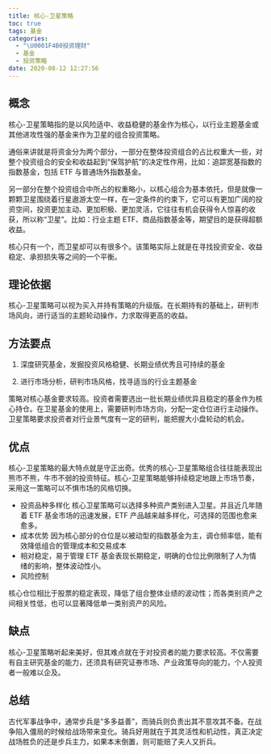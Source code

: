 ```yaml
---
title: 核心-卫星策略
toc: true
tags: 基金
categories:
  - "\U0001F4B0投资理财"
  - 基金
  - 投资策略
date: 2020-08-12 12:27:56
---
```

## 概念

核心-卫星策略指的是以风险适中、收益稳健的基金作为核心，以行业主题基金或其他进攻性强的基金来作为卫星的组合投资策略。

通俗来讲就是将资金分为两个部分，一部分在整体投资组合的占比权重大一些，对整个投资组合的安全和收益起到“保驾护航”的决定性作用，比如：追踪宽基指数的指数基金，包括 ETF 与普通场外指数基金。

另一部分在整个投资组合中所占的权重略小，以核心组合为基本依托，但是就像一颗颗卫星围绕着行星遨游太空一样，在一定条件的约束下，它可以有更加广阔的投资空间，投资更加主动、更加积极、更加灵活，它往往有机会获得令人惊喜的收获，所以称“卫星”。比如：行业主题 ETF、商品指数基金等，期望目的是获得超额收益。

核心只有一个，而卫星却可以有很多个。该策略实际上就是在寻找投资安全、收益稳定、承担损失等之间的一个平衡。

## 理论依据

核心-卫星策略可以视为买入并持有策略的升级版。在长期持有的基础上，研判市场风向，进行适当的主题轮动操作，力求取得更高的收益。

## 方法要点

1. 深度研究基金，发掘投资风格稳健、长期业绩优秀且可持续的基金

2. 进行市场分析，研判市场风格，找寻适当的行业主题基金

策略对核心基金要求较高。投资者需要选出一批长期业绩优异且稳定的基金作为核心持仓。在卫星基金的使用上，需要研判市场方向，分配一定仓位进行主动操作。卫星策略要求投资者对行业景气度有一定的研判，能把握大小盘轮动的机会。

## 优点

核心-卫星策略的最大特点就是守正出奇。优秀的核心-卫星策略组合往往能表现出熊市不熊，牛市不弱的投资特征。核心-卫星策略能够持续稳定地跟上市场节奏，采用这一策略可以不惧市场的风格切换。
- 投资品种多样化
核心卫星策略可以选择多种资产类别进入卫星。并且近几年随着 ETF 基金市场的迅速发展，ETF 产品越来越多样化，可选择的范围也愈来愈多。
- 成本优势
因为核心部分的仓位是以被动型的指数基金为主，调仓频率低，能有效降低组合的管理成本和交易成本
- 相对稳定，易于管理
ETF 基金表现长期稳定，明确的仓位比例限制了人为情绪的影响，整体波动性小。
- 风险控制

核心仓位相比于股票的稳定表现，降低了组合整体业绩的波动性；而各类别资产之间相关性低，也可以显著降低单一类别资产的风险。
## 缺点
核心-卫星策略听起来美好，但其难点就在于对投资者的能力要求较高。不仅需要有自主研究基金的能力，还须具有研究证券市场、产业政策导向的能力，个人投资者一般难以企及。

## 总结

古代军事战争中，通常步兵是“多多益善”，而骑兵则负责出其不意攻其不备。在战争陷入僵局的时候给战场带来变化。骑兵好用就在于其灵活性和机动性，真正决定战场胜负的还是步兵主力，如果本末倒置，则可能赔了夫人又折兵。